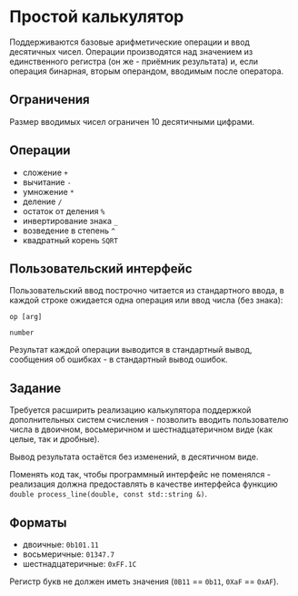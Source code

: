 # Простой калькулятор
Поддерживаются базовые арифметические операции и ввод десятичных чисел.
Операции производятся над значением из единственного регистра (он же - приёмник результата) и, если операция бинарная, вторым
операндом, вводимым после оператора.

## Ограничения
Размер вводимых чисел ограничен 10 десятичными цифрами.

## Операции
* сложение `+`
* вычитание `-`
* умножение `*`
* деление `/`
* остаток от деления `%`
* инвертирование знака `_`
* возведение в степень `^`
* квадратный корень `SQRT`

## Пользовательский интерфейс
Пользовательский ввод построчно читается из стандартного ввода, в каждой строке ожидается одна операция или ввод числа (без знака):
```
op [arg]

number
```
Результат каждой операции выводится в стандартный вывод, сообщения об ошибках - в стандартный вывод ошибок.

## Задание
Требуется расширить реализацию калькулятора поддержкой дополнительных систем счисления - позволить вводить пользователю числа в двоичном, восьмеричном и шестнадцатеричном виде (как целые, так и дробные).

Вывод результата остаётся без изменений, в десятичном виде.

Поменять код так, чтобы программный интерфейс не поменялся - реализация должна предоставлять в качестве интерфейса функцию `double process_line(double, const std::string &)`.

## Форматы
* двоичные: `0b101.11`
* восьмеричные: `01347.7`
* шестнадцатеричные: `0xFF.1C`

Регистр букв не должен иметь значения (`0B11` == `0b11`, `0XaF` == `0xAF`).